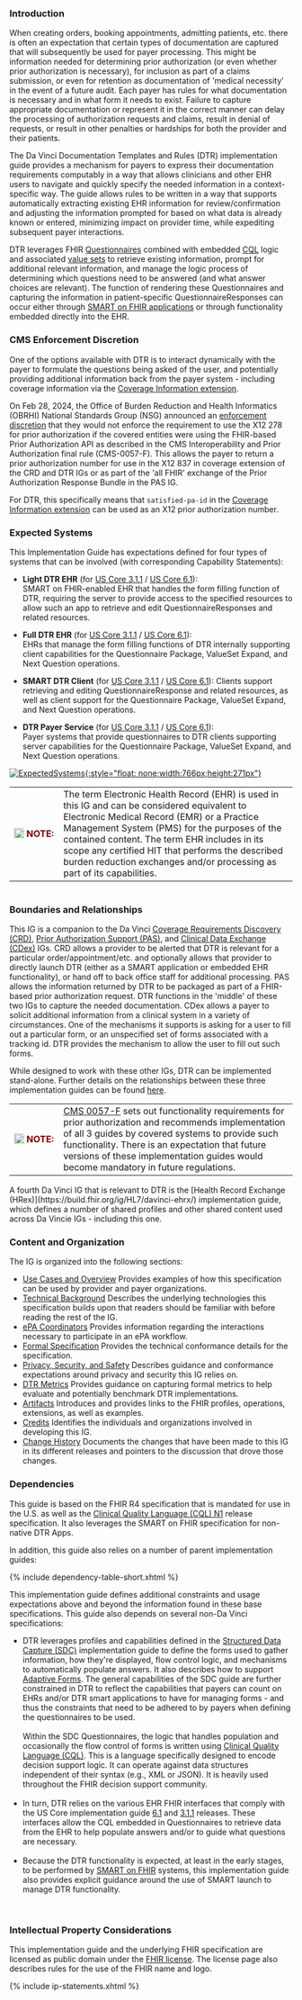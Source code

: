 <link rel="stylesheet" type="text/css" href="formatting.css" />

### Introduction
When creating orders, booking appointments, admitting patients, etc. there is often an expectation that certain types of documentation are captured that will subsequently be used for payer processing.  This might be information needed for determining prior authorization (or even whether prior authorization is necessary), for inclusion as part of a claims submission, or even for retention as documentation of 'medical necessity' in the event of a future audit.  Each payer has rules for what documentation is necessary and in what form it needs to exist.  Failure to capture appropriate documentation or represent it in the correct manner can delay the processing of authorization requests and claims, result in denial of requests, or result in other penalties or hardships for both the provider and their patients.

The Da Vinci Documentation Templates and Rules (DTR) implementation guide provides a mechanism for payers to express their documentation requirements computably in a way that allows clinicians and other EHR users to navigate and quickly specify the needed information in a context-specific way.  The guide allows rules to be written in a way that supports automatically extracting existing EHR information for review/confirmation and adjusting the information prompted for based on what data is already known or entered, minimizing impact on provider time, while expediting subsequent payer interactions.

DTR leverages FHIR [Questionnaires](http://hl7.org/fhir/R4/questionnaire.html) combined with embedded [CQL](http://cql.hl7.org/N1/) logic and associated [value sets](artifacts.html#terminology-value-sets) to retrieve existing information, prompt for additional relevant information, and manage the logic process of determining which questions need to be answered (and what answer choices are relevant).  The function of rendering these Questionnaires and capturing the information in patient-specific QuestionnaireResponses can occur either through [SMART on FHIR applications](http://hl7.org/fhir/smart-app-launch/index.html) or through functionality embedded directly into the EHR.

### CMS Enforcement Discretion
One of the options available with DTR is to interact dynamically with the payer to formulate the questions being asked of the user, and potentially providing additional information back from the payer system - including coverage information via the [Coverage Information extension](https://build.fhir.org/ig/HL7/davinci-crd/StructureDefinition-ext-coverage-information.html).

On Feb 28, 2024, the Office of Burden Reduction and Health Informatics (OBRHI) National Standards Group (NSG) announced an [enforcement discretion](https://www.cms.gov/files/document/discretion-x12-278-enforcement-guidance-letter-remediated-2024-02-28.pdf) that they would not enforce the requirement to use the X12 278 for prior authorization if the covered entities were using the FHIR-based Prior Authorization API as described in the CMS Interoperability and Prior Authorization final rule (CMS-0057-F). This allows the payer to return a prior authorization number for use in the X12 837 in coverage extension of the CRD and DTR IGs or as part of the 'all FHIR' exchange of the Prior Authorization Response Bundle in the PAS IG. 

For DTR, this specifically means that `satisfied-pa-id` in the [Coverage Information extension](https://build.fhir.org/ig/HL7/davinci-crd/StructureDefinition-ext-coverage-information.html) can be used as an X12 prior authorization number.

### Expected Systems
This Implementation Guide has expectations defined for four types of systems that can be involved (with corresponding Capability Statements):
* **Light DTR EHR** (for [US Core 3.1.1](CapabilityStatement-light-dtr-ehr-311.html) / [US Core 6.1](CapabilityStatement-light-dtr-ehr-610.html)):  
  SMART on FHIR-enabled EHR that handles the form filling function of DTR, requiring the server to provide access to the specified resources to allow such an app to retrieve and edit QuestionnaireResponses and related resources.
    
* **Full DTR EHR** (for [US Core 3.1.1](CapabilityStatement-full-dtr-ehr-311.html) / [US Core 6.1](CapabilityStatement-full-dtr-ehr-610.html)):  
  EHRs that manage the form filling functions of DTR internally supporting client capabilities for the Questionnaire Package, ValueSet Expand, and Next Question operations.
    
*  **SMART DTR Client** (for [US Core 3.1.1](CapabilityStatement-smart-dtr-client-311.html) / [US Core 6.1](CapabilityStatement-smart-dtr-client-610.html)): 
  Clients support retrieving and editing QuestionnaireResponse and related resources, as well as client support for the Questionnaire Package, ValueSet Expand, and Next Question operations.
    
* **DTR Payer Service** (for [US Core 3.1.1](CapabilityStatement-dtr-payer-service-311.html) / [US Core 6.1](CapabilityStatement-dtr-payer-service-610.html)):  
  Payer systems that provide questionnaires to DTR clients supporting server capabilities for the Questionnaire Package, ValueSet Expand, and Next Question operations.

[![ExpectedSystems](Actors.png){:style="float: none;width:766px;height:271px"}](Actors.png "Expected Systems")
  
<div markdown="1" class="notebox">
  <table style="border: none; margin-bottom: 0px;">
    <tr><td style="width: 72px; border: none"><img src="Note.png" style="float: left; width:18px; height:18px; margin: 0px;">&nbsp;<b><span style="color:maroon;">NOTE:</span></b></td>
      <td style="border: none"> 
 The term Electronic Health Record (EHR) is used in this IG and can be considered equivalent to Electronic Medical Record (EMR) or a Practice Management System (PMS) for the purposes of the contained content.  The term EHR includes in its scope any certified HIT that performs the described burden reduction exchanges and/or processing as part of its capabilities.
      </td></tr>
  </table>
</div><br>

### Boundaries and Relationships
This IG is a companion to the Da Vinci [Coverage Requirements Discovery (CRD)](https://build.fhir.org/ig/HL7/davinci-crd/), [Prior Authorization Support (PAS)](http://build.fhir.org/ig/HL7/davinci-pas/), and [Clinical Data Exchange (CDex)](https://hl7.org/fhir/us/davinci-cdex/index.html) IGs.  CRD allows a provider to be alerted that DTR is relevant for a particular order/appointment/etc. and optionally allows that provider to directly launch DTR (either as a SMART application or embedded EHR functionality), or hand off to back office staff for additional processing.  PAS allows the information returned by DTR to be packaged as part of a FHIR-based prior authorization request.  DTR functions in the 'middle' of these two IGs to capture the needed documentation.  CDex allows a payer to solicit additional information from a clinical system in a variety of circumstances.  One of the mechanisms it supports is asking for a user to fill out a particular form, or an unspecified set of forms associated with a tracking id.  DTR provides the mechanism to allow the user to fill out such forms.

While designed to work with these other IGs, DTR can be implemented stand-alone.  Further details on the relationships between these three implementation guides can be found [here](usecases.html#da-vinci-burden-reduction).  

<div markdown="1" class="notebox">
  <table style="border: none; margin-bottom: 0px;">
    <tr><td style="width: 72px; border: none"><img src="Note.png" style="float: left; width:18px; height:18px; margin: 0px;">&nbsp;<b><span style="color:maroon;">NOTE:</span></b></td>
      <td style="border: none"> 
  <a href="https://www.cms.gov/priorities/key-initiatives/burden-reduction/interoperability/policies-and-regulations/cms-interoperability-and-prior-authorization-final-rule-cms-0057-f">CMS 0057-F</a> sets out functionality requirements for prior authorization and recommends implementation of all 3 guides by covered systems to provide such functionality. There is an expectation that future versions of these implementation guides would become mandatory in future regulations.
      </td></tr>
  </table>
</div><br>
A fourth Da Vinci IG that is relevant to DTR is the [Health Record Exchange (HRex)](https://build.fhir.org/ig/HL7/davinci-ehrx/) implementation guide, which defines a number of shared profiles and other shared content used across Da Vincie IGs - including this one.

### Content and Organization
The IG is organized into the following sections:

* [Use Cases and Overview](usecases.html) Provides examples of how this specification can be used by provider and payer organizations.
* [Technical Background](background.html) Describes the underlying technologies this specification builds upon that readers should be familiar with before reading the rest of the IG.
* [ePA Coordinators](epa.html) Provides information regarding the interactions necessary to participate in an ePA workflow.
* [Formal Specification](specification.html) Provides the technical conformance details for the specification.
* [Privacy, Security, and Safety](security.html) Describes guidance and conformance expectations around privacy and security this IG relies on.
* [DTR Metrics](metrics.html) Provides guidance on capturing formal metrics to help evaluate and potentially benchmark DTR implementations.
* [Artifacts](allartifacts.html) Introduces and provides links to the FHIR profiles, operations, extensions, as well as examples.
* [Credits](credits.html) Identifies the individuals and organizations involved in developing this IG.
* [Change History](changehistory.html) Documents the changes that have been made to this IG in its different releases and pointers to the discussion that drove those changes.
   
### Dependencies
This guide is based on the FHIR R4 specification that is mandated for use in the U.S. as well as the [Clinical Quality Language (CQL) N1](http://cql.hl7.org/N1/) release specification. It also leverages the SMART on FHIR specification for non-native DTR Apps.

In addition, this guide also relies on a number of parent implementation guides:

<div markdown="1" class="pbox">
{% include dependency-table-short.xhtml %}
</div>

This implementation guide defines additional constraints and usage expectations above and beyond the information found in these base specifications.
This guide also depends on several non-Da Vinci specifications:

<div markdown="1" class="pbox">
<ul>
    <li>
        DTR leverages profiles and capabilities defined in the <a href="http://hl7.org/fhir/uv/sdc/STU3/">Structured Data Capture (SDC)</a> implementation guide to define the forms used to gather information, how they're displayed, flow control logic, and mechanisms to automatically populate answers.  It also describes how to support <a href="specification.html#adaptive-form-considerations">Adaptive Forms</a>.  The general capabilities of the SDC guide are further constrained in DTR to reflect the capabilities that payers can count on EHRs and/or DTR smart applications to have for managing forms - and thus the constraints that need to be adhered to by payers when defining the questionnaires to be used.
        <br><br>
        Within the SDC Questionnaires, the logic that handles population and occasionally the flow control of forms is written using <a href="http://cql.hl7.org/N1/">Clinical Quality Language (CQL)</a>.  This is a language specifically designed to encode decision support logic.  It can operate against data structures independent of their syntax (e.g., XML or JSON).  It is heavily used throughout the FHIR decision support community.
    </li>
    <br>
    <li>
        In turn, DTR relies on the various EHR FHIR interfaces that comply with the US Core implementation guide <a href="{{site.data.fhir.ver.uscore6}}">6.1</a> and <a href="{{site.data.fhir.ver.uscore3}}">3.1.1</a> releases.  These interfaces allow the CQL embedded in Questionnaires to retrieve data from the EHR to help populate answers and/or to guide what questions are necessary. 
    </li>
    <br>
    <li>
       Because the DTR functionality is expected, at least in the early stages, to be performed by <a href="http://hl7.org/fhir/smart-app-launch/index.html">SMART on FHIR</a> systems, this implementation guide also provides explicit guidance around the use of SMART launch to manage DTR functionality.
    </li>
</ul>
</div>
<br>

### Intellectual Property Considerations
This implementation guide and the underlying FHIR specification are licensed as public domain under the [FHIR license](http://hl7.org/fhir/R4/license.html#license). The license page also describes rules for the use of the FHIR name and logo.

<div markdown="1" class="pbox">

{% include ip-statements.xhtml %}

</div>
<br>